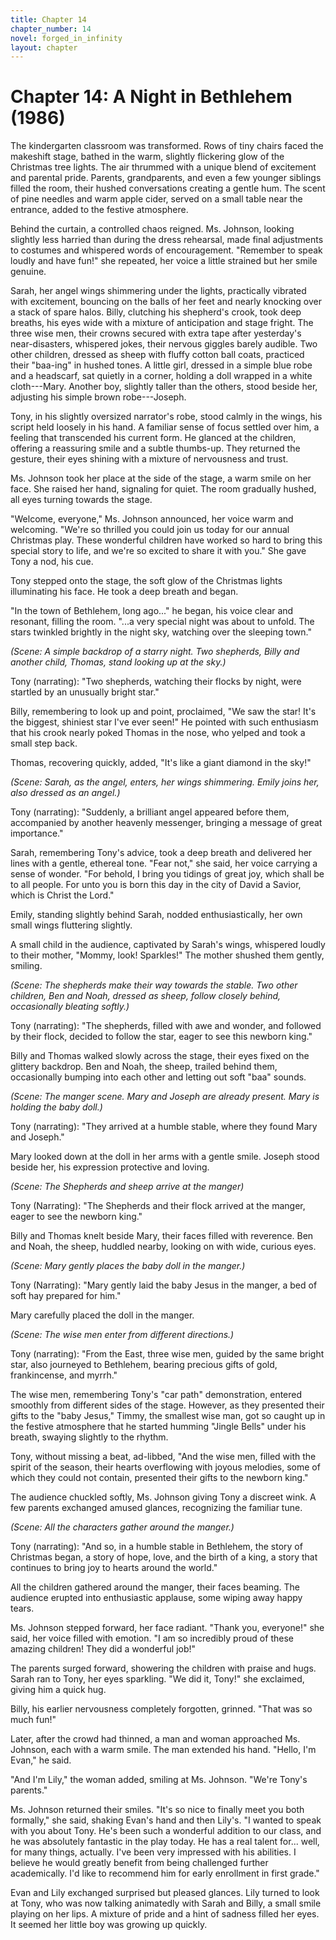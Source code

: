 ```yaml
---
title: Chapter 14
chapter_number: 14
novel: forged_in_infinity
layout: chapter
---
```


# **Chapter 14: A Night in Bethlehem (1986)**

The kindergarten classroom was transformed. Rows of tiny chairs faced
the makeshift stage, bathed in the warm, slightly flickering glow of the
Christmas tree lights. The air thrummed with a unique blend of
excitement and parental pride. Parents, grandparents, and even a few
younger siblings filled the room, their hushed conversations creating a
gentle hum. The scent of pine needles and warm apple cider, served on a
small table near the entrance, added to the festive atmosphere.

Behind the curtain, a controlled chaos reigned. Ms. Johnson, looking
slightly less harried than during the dress rehearsal, made final
adjustments to costumes and whispered words of encouragement. "Remember
to speak loudly and have fun!" she repeated, her voice a little strained
but her smile genuine.

Sarah, her angel wings shimmering under the lights, practically vibrated
with excitement, bouncing on the balls of her feet and nearly knocking
over a stack of spare halos. Billy, clutching his shepherd's crook, took
deep breaths, his eyes wide with a mixture of anticipation and stage
fright. The three wise men, their crowns secured with extra tape after
yesterday's near-disasters, whispered jokes, their nervous giggles
barely audible. Two other children, dressed as sheep with fluffy cotton
ball coats, practiced their "baa-ing" in hushed tones. A little girl,
dressed in a simple blue robe and a headscarf, sat quietly in a corner,
holding a doll wrapped in a white cloth---Mary. Another boy, slightly
taller than the others, stood beside her, adjusting his simple brown
robe---Joseph.

Tony, in his slightly oversized narrator's robe, stood calmly in the
wings, his script held loosely in his hand. A familiar sense of focus
settled over him, a feeling that transcended his current form. He
glanced at the children, offering a reassuring smile and a subtle
thumbs-up. They returned the gesture, their eyes shining with a mixture
of nervousness and trust.

Ms. Johnson took her place at the side of the stage, a warm smile on her
face. She raised her hand, signaling for quiet. The room gradually
hushed, all eyes turning towards the stage.

"Welcome, everyone," Ms. Johnson announced, her voice warm and
welcoming. "We're so thrilled you could join us today for our annual
Christmas play. These wonderful children have worked so hard to bring
this special story to life, and we're so excited to share it with you."
She gave Tony a nod, his cue.

Tony stepped onto the stage, the soft glow of the Christmas lights
illuminating his face. He took a deep breath and began.

"In the town of Bethlehem, long ago..." he began, his voice clear and
resonant, filling the room. "...a very special night was about to
unfold. The stars twinkled brightly in the night sky, watching over the
sleeping town."

*(Scene: A simple backdrop of a starry night. Two shepherds, Billy and
another child, Thomas, stand looking up at the sky.)*

Tony (narrating): "Two shepherds, watching their flocks by night, were
startled by an unusually bright star."

Billy, remembering to look up and point, proclaimed, "We saw the star!
It's the biggest, shiniest star I've ever seen!" He pointed with such
enthusiasm that his crook nearly poked Thomas in the nose, who yelped
and took a small step back.

Thomas, recovering quickly, added, "It's like a giant diamond in the
sky!"

*(Scene: Sarah, as the angel, enters, her wings shimmering. Emily joins
her, also dressed as an angel.)*

Tony (narrating): "Suddenly, a brilliant angel appeared before them,
accompanied by another heavenly messenger, bringing a message of great
importance."

Sarah, remembering Tony's advice, took a deep breath and delivered her
lines with a gentle, ethereal tone. "Fear not," she said, her voice
carrying a sense of wonder. "For behold, I bring you tidings of great
joy, which shall be to all people. For unto you is born this day in the
city of David a Savior, which is Christ the Lord."  

Emily, standing slightly behind Sarah, nodded enthusiastically, her own
small wings fluttering slightly.

A small child in the audience, captivated by Sarah's wings, whispered
loudly to their mother, "Mommy, look! Sparkles!" The mother shushed them
gently, smiling.

*(Scene: The shepherds make their way towards the stable. Two other
children, Ben and Noah, dressed as sheep, follow closely behind,
occasionally bleating softly.)*

Tony (narrating): "The shepherds, filled with awe and wonder, and
followed by their flock, decided to follow the star, eager to see this
newborn king."

Billy and Thomas walked slowly across the stage, their eyes fixed on the
glittery backdrop. Ben and Noah, the sheep, trailed behind them,
occasionally bumping into each other and letting out soft "baa" sounds.

*(Scene: The manger scene. Mary and Joseph are already present. Mary is
holding the baby doll.)*

Tony (narrating): "They arrived at a humble stable, where they found
Mary and Joseph."

Mary looked down at the doll in her arms with a gentle smile. Joseph
stood beside her, his expression protective and loving.

*(Scene: The Shepherds and sheep arrive at the manger)*

Tony (Narrating): \"The Shepherds and their flock arrived at the manger,
eager to see the newborn king.\"

Billy and Thomas knelt beside Mary, their faces filled with reverence.
Ben and Noah, the sheep, huddled nearby, looking on with wide, curious
eyes.

*(Scene: Mary gently places the baby doll in the manger.)*

Tony (Narrating): \"Mary gently laid the baby Jesus in the manger, a bed
of soft hay prepared for him.\"

Mary carefully placed the doll in the manger.

*(Scene: The wise men enter from different directions.)*

Tony (narrating): "From the East, three wise men, guided by the same
bright star, also journeyed to Bethlehem, bearing precious gifts of
gold, frankincense, and myrrh."

The wise men, remembering Tony's "car path" demonstration, entered
smoothly from different sides of the stage. However, as they presented
their gifts to the "baby Jesus," Timmy, the smallest wise man, got so
caught up in the festive atmosphere that he started humming "Jingle
Bells" under his breath, swaying slightly to the rhythm.

Tony, without missing a beat, ad-libbed, "And the wise men, filled with
the spirit of the season, their hearts overflowing with joyous melodies,
some of which they could not contain, presented their gifts to the
newborn king."

The audience chuckled softly, Ms. Johnson giving Tony a discreet wink. A
few parents exchanged amused glances, recognizing the familiar tune.

*(Scene: All the characters gather around the manger.)*

Tony (narrating): "And so, in a humble stable in Bethlehem, the story of
Christmas began, a story of hope, love, and the birth of a king, a story
that continues to bring joy to hearts around the world."

All the children gathered around the manger, their faces beaming. The
audience erupted into enthusiastic applause, some wiping away happy
tears.

Ms. Johnson stepped forward, her face radiant. "Thank you, everyone!"
she said, her voice filled with emotion. "I am so incredibly proud of
these amazing children! They did a wonderful job!"

The parents surged forward, showering the children with praise and hugs.
Sarah ran to Tony, her eyes sparkling. "We did it, Tony!" she exclaimed,
giving him a quick hug.

Billy, his earlier nervousness completely forgotten, grinned. "That was
so much fun!"

Later, after the crowd had thinned, a man and woman approached Ms.
Johnson, each with a warm smile. The man extended his hand. "Hello, I'm
Evan," he said.

"And I'm Lily," the woman added, smiling at Ms. Johnson. "We're Tony's
parents."

Ms. Johnson returned their smiles. "It's so nice to finally meet you
both formally," she said, shaking Evan's hand and then Lily's. "I wanted
to speak with you about Tony. He's been such a wonderful addition to our
class, and he was absolutely fantastic in the play today. He has a real
talent for... well, for many things, actually. I've been very impressed
with his abilities. I believe he would greatly benefit from being
challenged further academically. I'd like to recommend him for early
enrollment in first grade."

Evan and Lily exchanged surprised but pleased glances. Lily turned to
look at Tony, who was now talking animatedly with Sarah and Billy, a
small smile playing on her lips. A mixture of pride and a hint of
sadness filled her eyes. It seemed her little boy was growing up
quickly.
